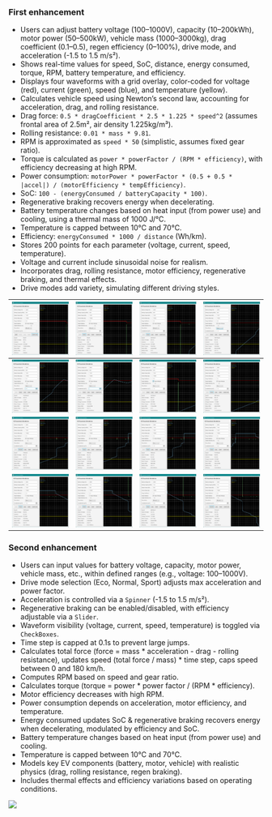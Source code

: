 ### First enhancement
* Users can adjust battery voltage (100–1000V), capacity (10–200kWh), motor power (50–500kW), vehicle mass (1000–3000kg), drag coefficient (0.1–0.5), regen efficiency (0–100%), drive mode, and acceleration (-1.5 to 1.5 m/s²).
* Shows real-time values for speed, SoC, distance, energy consumed, torque, RPM, battery temperature, and efficiency.
* Displays four waveforms with a grid overlay, color-coded for voltage (red), current (green), speed (blue), and temperature (yellow).
* Calculates vehicle speed using Newton’s second law, accounting for acceleration, drag, and rolling resistance.
* Drag force: `0.5 * dragCoefficient * 2.5 * 1.225 * speed^2` (assumes frontal area of 2.5m², air density 1.225kg/m³).
* Rolling resistance: `0.01 * mass * 9.81`.
* RPM is approximated as `speed * 50` (simplistic, assumes fixed gear ratio).
* Torque is calculated as `power * powerFactor / (RPM * efficiency)`, with efficiency decreasing at high RPM.
* Power consumption: `motorPower * powerFactor * (0.5 + 0.5 * |accel|) / (motorEfficiency * tempEfficiency)`.
* SoC: `100 - (energyConsumed / batteryCapacity * 100)`.
* Regenerative braking recovers energy when decelerating.
* Battery temperature changes based on heat input (from power use) and cooling, using a thermal mass of 1000 J/°C.
* Temperature is capped between 10°C and 70°C.
* Efficiency: `energyConsumed * 1000 / distance` (Wh/km).
* Stores 200 points for each parameter (voltage, current, speed, temperature).
* Voltage and current include sinusoidal noise for realism.
* Incorporates drag, rolling resistance, motor efficiency, regenerative braking, and thermal effects.
* Drive modes add variety, simulating different driving styles.

| ![](https://github.com/KMORaza/EV_Powertrain_Simulation_App--enhanced/blob/main/src/screenshots/001.png) | ![](https://github.com/KMORaza/EV_Powertrain_Simulation_App--enhanced/blob/main/src/screenshots/002.png) | ![](https://github.com/KMORaza/EV_Powertrain_Simulation_App--enhanced/blob/main/src/screenshots/003.png) | ![](https://github.com/KMORaza/EV_Powertrain_Simulation_App--enhanced/blob/main/src/screenshots/004.png) |
|----------------------------------------------------------------------------------------------------------|----------------------------------------------------------------------------------------------------------|----------------------------------------------------------------------------------------------------------|----------------------------------------------------------------------------------------------------------|
| ![](https://github.com/KMORaza/EV_Powertrain_Simulation_App--enhanced/blob/main/src/screenshots/005.png) | ![](https://github.com/KMORaza/EV_Powertrain_Simulation_App--enhanced/blob/main/src/screenshots/006.png) | ![](https://github.com/KMORaza/EV_Powertrain_Simulation_App--enhanced/blob/main/src/screenshots/007.png) | ![](https://github.com/KMORaza/EV_Powertrain_Simulation_App--enhanced/blob/main/src/screenshots/008.png) |
| ![](https://github.com/KMORaza/EV_Powertrain_Simulation_App--enhanced/blob/main/src/screenshots/009.png) | ![](https://github.com/KMORaza/EV_Powertrain_Simulation_App--enhanced/blob/main/src/screenshots/010.png) | ![](https://github.com/KMORaza/EV_Powertrain_Simulation_App--enhanced/blob/main/src/screenshots/011.png) | ![](https://github.com/KMORaza/EV_Powertrain_Simulation_App--enhanced/blob/main/src/screenshots/012.png) |
| ![](https://github.com/KMORaza/EV_Powertrain_Simulation_App--enhanced/blob/main/src/screenshots/013.png) | ![](https://github.com/KMORaza/EV_Powertrain_Simulation_App--enhanced/blob/main/src/screenshots/014.png) | ![](https://github.com/KMORaza/EV_Powertrain_Simulation_App--enhanced/blob/main/src/screenshots/015.png) | ![](https://github.com/KMORaza/EV_Powertrain_Simulation_App--enhanced/blob/main/src/screenshots/016.png) |

### Second enhancement
* Users can input values for battery voltage, capacity, motor power, vehicle mass, etc., within defined ranges (e.g., voltage: 100–1000V).
* Drive mode selection (Eco, Normal, Sport) adjusts max acceleration and power factor.
* Acceleration is controlled via a `Spinner` (-1.5 to 1.5 m/s²).
* Regenerative braking can be enabled/disabled, with efficiency adjustable via a `Slider`.
* Waveform visibility (voltage, current, speed, temperature) is toggled via `CheckBoxes`.
* Time step is capped at 0.1s to prevent large jumps.
* Calculates total force (force = mass * acceleration - drag - rolling resistance), updates speed (total force / mass) * time step, caps speed between 0 and 180 km/h.
* Computes RPM based on speed and gear ratio.
* Calculates torque (torque = power * power factor / (RPM * efficiency).
* Motor efficiency decreases with high RPM.
* Power consumption depends on acceleration, motor efficiency, and temperature.
* Energy consumed updates SoC & regenerative braking recovers energy when decelerating, modulated by efficiency and SoC.
* Battery temperature changes based on heat input (from power use) and cooling.
* Temperature is capped between 10°C and 70°C.
* Models key EV components (battery, motor, vehicle) with realistic physics (drag, rolling resistance, regen braking).
* Includes thermal effects and efficiency variations based on operating conditions.

![](https://github.com/KMORaza/EV_Powertrain_Simulation_App--enhanced/blob/main/src/screenshot.png)
